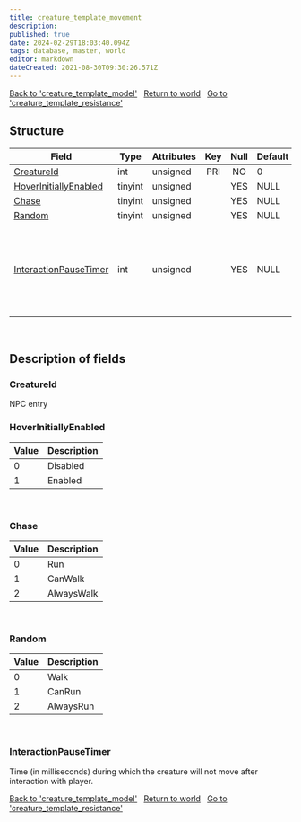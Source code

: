 ```yaml
---
title: creature_template_movement
description: 
published: true
date: 2024-02-29T18:03:40.094Z
tags: database, master, world
editor: markdown
dateCreated: 2021-08-30T09:30:26.571Z
---
```


<a href="https://trinitycore.info/en/database/master/world/creature_template_model" class="mt-5 v-btn v-btn--depressed v-btn--flat v-btn--outlined theme--light v-size--default darkblue--text text--lighten-3"><span class="v-btn__content"><i aria-hidden="true" class="v-icon notranslate v-icon--left mdi mdi-arrow-left theme--light"></i><span>Back to 'creature_template_model'</span></span></a>&nbsp;&nbsp;&nbsp;<a href="https://trinitycore.info/en/database/master/world/home" class="mt-5 v-btn v-btn--depressed v-btn--flat v-btn--outlined theme--light v-size--default darkblue--text text--lighten-3"><span class="v-btn__content"><i aria-hidden="true" class="v-icon notranslate v-icon--left mdi mdi-home-outline theme--light"></i><span>Return to world</span></span></a>&nbsp;&nbsp;&nbsp;<a href="https://trinitycore.info/en/database/master/world/creature_template_resistance" class="mt-5 v-btn v-btn--depressed v-btn--flat v-btn--outlined theme--light v-size--default darkblue--text text--lighten-3"><span class="v-btn__content"><span>Go to 'creature_template_resistance'</span><i aria-hidden="true" class="v-icon notranslate v-icon--right mdi mdi-arrow-right theme--light"></i></span></a>

## Structure

| Field | Type | Attributes | Key | Null | Default | Extra | Comment |
| --- | --- | --- | :---: | :---: | --- | --- | --- |
| [CreatureId](#creatureid) | int | unsigned | PRI | NO | 0 |  |  |
| [HoverInitiallyEnabled](#hoverinitiallyenabled) | tinyint | unsigned |  | YES | NULL |  |  |
| [Chase](#chase) | tinyint | unsigned |  | YES | NULL |  |  |
| [Random](#random) | tinyint | unsigned |  | YES | NULL |  |  |
| [InteractionPauseTimer](#interactionpausetimer) | int | unsigned |  | YES | NULL |  | Time (in milliseconds) during which creature will not move after interaction with player |
&nbsp;
## Description of fields

### CreatureId
NPC entry
&nbsp;

### HoverInitiallyEnabled
| Value | Description |
| --- | --- |
| 0 | Disabled |
| 1 | Enabled |
&nbsp;

### Chase
| Value | Description |
| --- | --- |
| 0 | Run |
| 1 | CanWalk |
| 2 | AlwaysWalk |
&nbsp;

### Random
| Value | Description |
| --- | --- |
| 0 | Walk |
| 1 | CanRun |
| 2 | AlwaysRun |

&nbsp;

### InteractionPauseTimer
Time (in milliseconds) during which the creature will not move after interaction with player.
&nbsp;

<a href="https://trinitycore.info/en/database/master/world/creature_template_model" class="mt-5 v-btn v-btn--depressed v-btn--flat v-btn--outlined theme--light v-size--default darkblue--text text--lighten-3"><span class="v-btn__content"><i aria-hidden="true" class="v-icon notranslate v-icon--left mdi mdi-arrow-left theme--light"></i><span>Back to 'creature_template_model'</span></span></a>&nbsp;&nbsp;&nbsp;<a href="https://trinitycore.info/en/database/master/world/home" class="mt-5 v-btn v-btn--depressed v-btn--flat v-btn--outlined theme--light v-size--default darkblue--text text--lighten-3"><span class="v-btn__content"><i aria-hidden="true" class="v-icon notranslate v-icon--left mdi mdi-home-outline theme--light"></i><span>Return to world</span></span></a>&nbsp;&nbsp;&nbsp;<a href="https://trinitycore.info/en/database/master/world/creature_template_resistance" class="mt-5 v-btn v-btn--depressed v-btn--flat v-btn--outlined theme--light v-size--default darkblue--text text--lighten-3"><span class="v-btn__content"><span>Go to 'creature_template_resistance'</span><i aria-hidden="true" class="v-icon notranslate v-icon--right mdi mdi-arrow-right theme--light"></i></span></a>

